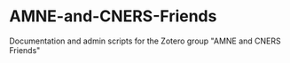 # AMNE-and-CNERS-Friends
Documentation and admin scripts for the Zotero group "AMNE and CNERS Friends"
